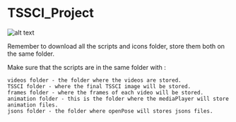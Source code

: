 # TSSCI_Project

![alt text](https://github.com/[HaimCohen96]/[TSSCI_Project]/blob/[branch]/Title.jpg?raw=true)

Remember to download all the scripts and icons folder, store them both on the same folder.

Make sure that the scripts are in the same folder with :

	videos folder - the folder where the videos are stored.
	TSSCI folder - where the final TSSCI image will be stored.
	frames folder - where the frames of each video will be stored.
	animation folder - this is the folder where the mediaPlayer will store animation files.
	jsons folder - the folder where openPose will stores jsons files.
